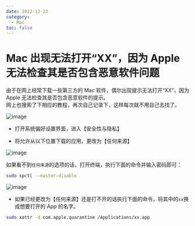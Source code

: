 ```yaml
---
date: 2022-12-23
category:
  - Mac
toc: false
---
```


# Mac 出现无法打开“XX”，因为 Apple 无法检查其是否包含恶意软件问题

由于在网上经常下载一些第三方的 Mac 软件，偶尔出现提示无法打开“XX”，因为 Apple 无法检查其是否包含恶意软件的提示。  
网上也搜索了下相应的教程，再次自己记录下，这样每次就不用自己去找了。

<!-- more -->

![image](https://image.liubing.me/2022/12/23/a101006b0a091.png)

- 打开系统偏好设置界面，进入【安全性与隐私】

- 将允许从以下位置下载的应用，更改为【任何来源】

![image](https://image.liubing.me/2022/12/23/ebb4222636ecf.png)

如果看不到`任何来源`的选项的话，打开终端，执行下面的命令并输入密码即可：

```sh
sudo spctl --master-disable
```

![image](https://image.liubing.me/2022/12/23/e037109e79f4c.png)

- 如果已经更改为【任何来源】还是打不开的话执行下面的命令，将其中的`xx`换成想要打开的 App 的名字。

```sh
sudo xattr -d com.apple.quarantine /Applications/xx.app
```
